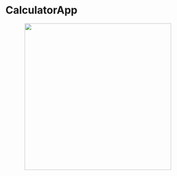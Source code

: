 # CalculatorApp


<div align="center">
    <img src="https://user-images.githubusercontent.com/88663226/168628916-7a54028b-d753-422e-b4e0-8c30da2f7951.png" width="400px"</img> 
</div>
